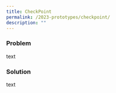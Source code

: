 ```yaml
---
title: CheckPoint
permalink: /2023-prototypes/checkpoint/
description: ""
---
```

### Problem
text

### Solution
text